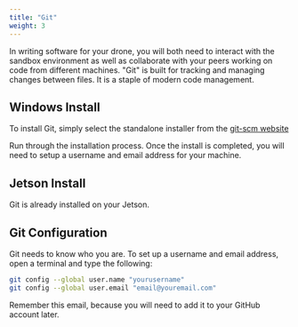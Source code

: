 ```yaml
---
title: "Git"
weight: 3
---
```


In writing software for your drone, you will both need to interact with the sandbox environment as well as collaborate with your peers working on code from different machines. "Git" is built for tracking and managing changes between files. It is a staple of modern code management.

## Windows Install

To install Git, simply select the standalone installer from the [git-scm website](https://git-scm.com/download/win)

Run through the installation process. Once the install is completed, you will need to setup a username and email address for your machine.

## Jetson Install

Git is already installed on your Jetson.

## Git Configuration

Git needs to know who you are.
To set up a username and email address, open a terminal and type the following:

<!-- cSpell:disable -->

```bash
git config --global user.name "yourusername"
git config --global user.email "email@youremail.com"
```

<!-- cSpell:enable -->

Remember this email, because you will need to add it to your GitHub account later.
